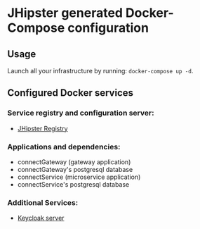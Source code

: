 # JHipster generated Docker-Compose configuration

## Usage

Launch all your infrastructure by running: `docker-compose up -d`.

## Configured Docker services

### Service registry and configuration server:

- [JHipster Registry](http://localhost:8761)

### Applications and dependencies:

- connectGateway (gateway application)
- connectGateway's postgresql database
- connectService (microservice application)
- connectService's postgresql database

### Additional Services:

- [Keycloak server](http://localhost:9080)
